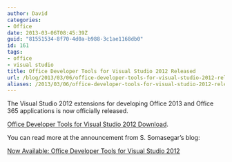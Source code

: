 ```yaml
---
author: David
categories:
- Office
date: 2013-03-06T08:45:39Z
guid: "81551534-8f70-4d0a-b988-3c1ae1168db0"
id: 161
tags:
- office
- visual studio
title: Office Developer Tools for Visual Studio 2012 Released
url: /blog/2013/03/06/office-developer-tools-for-visual-studio-2012-released/
aliases: /2013/03/06/office-developer-tools-for-visual-studio-2012-released/
---
```


The Visual Studio 2012 extensions for developing Office 2013 and Office 365 applications is now officially released. 

<a href="https://aka.ms/OfficeDevToolsForVS2012" target="_blank">Office Developer Tools for Visual Studio 2012 Download</a>.

You can read more at the announcement from S. Somasegar’s blog:

<a href="https://blogs.msdn.com/b/somasegar/archive/2013/03/04/now-available-office-developer-tools-for-visual-studio-2012.aspx" target="_blank">Now Available: Office Developer Tools for Visual Studio 2012</a>
